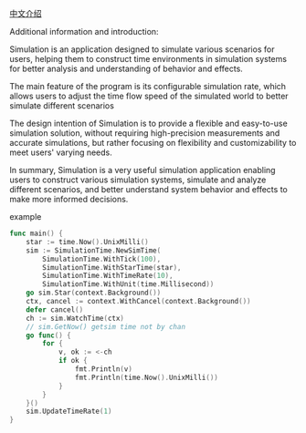 [中文介绍](./readmezh.md)

Additional information and introduction:

Simulation is an application designed to simulate various scenarios for users, helping them to construct time environments in simulation systems for better analysis and understanding of behavior and effects.

The main feature of the program is its configurable simulation rate, which allows users to adjust the time flow speed of the simulated world to better simulate different scenarios

The design intention of Simulation is to provide a flexible and easy-to-use simulation solution, without requiring high-precision measurements and accurate simulations, but rather focusing on flexibility and customizability to meet users' varying needs.

In summary, Simulation is a very useful simulation application enabling users to construct various simulation systems, simulate and analyze different scenarios, and better understand system behavior and effects to make more informed decisions.

example

```go
func main() {
    star := time.Now().UnixMilli()
    sim := SimulationTime.NewSimTime(
        SimulationTime.WithTick(100),
        SimulationTime.WithStarTime(star),
        SimulationTime.WithTimeRate(10),
        SimulationTime.WithUnit(time.Millisecond))
    go sim.Star(context.Background())
    ctx, cancel := context.WithCancel(context.Background())
    defer cancel()
    ch := sim.WatchTime(ctx)
    // sim.GetNow() getsim time not by chan
    go func() {
        for {
            v, ok := <-ch
            if ok {
                fmt.Println(v)
                fmt.Println(time.Now().UnixMilli())
            }
        }
    }()
    sim.UpdateTimeRate(1)
}



```
